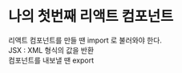  # 나의 첫번째 리액트 컴포넌트
 리액트 컴포넌트를 만들 땐 import 로 불러와야 한다.  
 JSX : XML 형식의 값을 반환  
 컴포넌트를 내보낼 땐 export  
